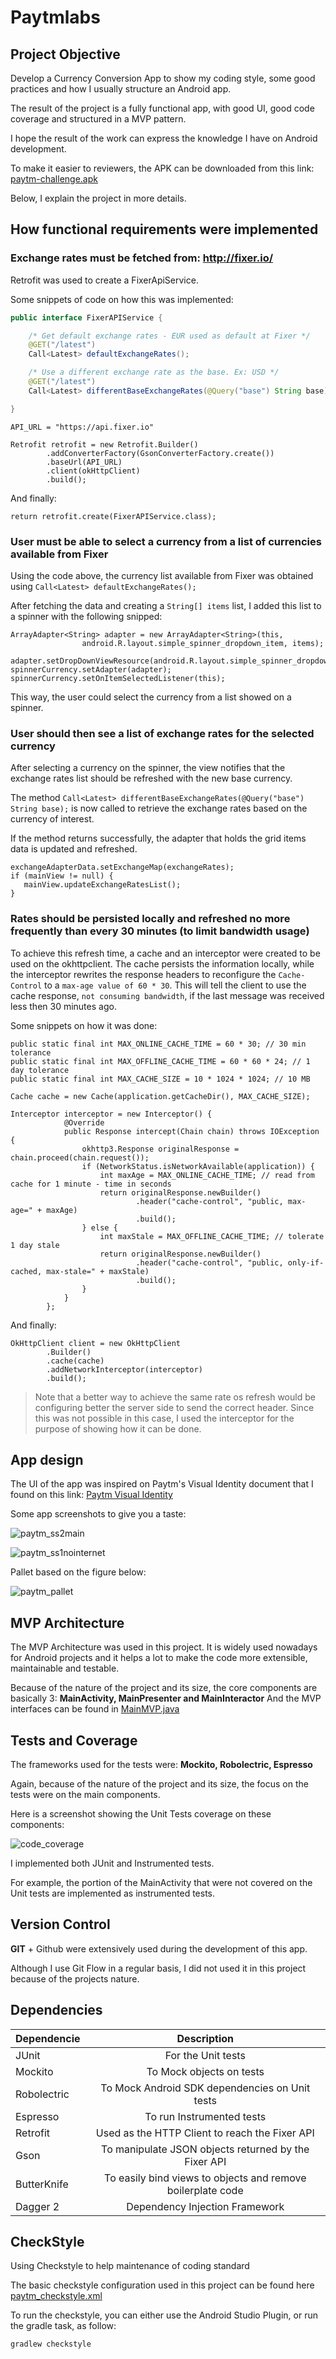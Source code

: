 # Paytmlabs

## Project Objective

Develop a Currency Conversion App to show my coding style, some good practices and how I usually structure an Android app.

The result of the project is a fully functional app, with good UI, good code coverage and structured in a MVP pattern.

I hope the result of the work can express the knowledge I have on Android development.

To make it easier to reviewers, the APK can be downloaded from this link: [paytm-challenge.apk](APK/paytm-challenge.apk)

Below, I explain the project in more details.

## How functional requirements were implemented

### Exchange rates must be fetched from: http://fixer.io/

Retrofit was used to create a FixerApiService.

Some snippets of code on how this was implemented:
```java
public interface FixerAPIService {

    /* Get default exchange rates - EUR used as default at Fixer */
    @GET("/latest")
    Call<Latest> defaultExchangeRates();

    /* Use a different exchange rate as the base. Ex: USD */
    @GET("/latest")
    Call<Latest> differentBaseExchangeRates(@Query("base") String base);

}
```

```
API_URL = "https://api.fixer.io"

Retrofit retrofit = new Retrofit.Builder()
        .addConverterFactory(GsonConverterFactory.create())
        .baseUrl(API_URL)
        .client(okHttpClient)
        .build();
```

And finally:
```
return retrofit.create(FixerAPIService.class);
```

### User must be able to select a currency from a list of currencies available from Fixer

Using the code above, the currency list available from Fixer was obtained using `Call<Latest> defaultExchangeRates();`

After fetching the data and creating a `String[] items` list, I added this list to a spinner with the following snipped:

```
ArrayAdapter<String> adapter = new ArrayAdapter<String>(this,
                android.R.layout.simple_spinner_dropdown_item, items);

adapter.setDropDownViewResource(android.R.layout.simple_spinner_dropdown_item);
spinnerCurrency.setAdapter(adapter);
spinnerCurrency.setOnItemSelectedListener(this);
```

This way, the user could select the currency from a list showed on a spinner.

### User should then see a list of exchange rates for the selected currency

After selecting a currency on the spinner, the view notifies that the exchange rates list should be refreshed with
the new base currency.

The method `Call<Latest> differentBaseExchangeRates(@Query("base") String base);` is now called to retrieve the
exchange rates based on the currency of interest.

If the method returns successfully, the adapter that holds the grid items data is updated and refreshed.

```
exchangeAdapterData.setExchangeMap(exchangeRates);
if (mainView != null) {
   mainView.updateExchangeRatesList();
}
```

### Rates should be persisted locally and refreshed no more frequently than every 30 minutes (to limit bandwidth usage)

To achieve this refresh time, a cache and an interceptor were created to be used on the okhttpclient.
The cache persists the information locally, while the interceptor rewrites the response headers
to reconfigure the `Cache-Control` to a `max-age value of 60 * 30`. This will tell the client to use
the cache response, `not consuming bandwidth`, if the last message was received less then 30 minutes ago.

Some snippets on how it was done:
```
public static final int MAX_ONLINE_CACHE_TIME = 60 * 30; // 30 min tolerance
public static final int MAX_OFFLINE_CACHE_TIME = 60 * 60 * 24; // 1 day tolerance
public static final int MAX_CACHE_SIZE = 10 * 1024 * 1024; // 10 MB

Cache cache = new Cache(application.getCacheDir(), MAX_CACHE_SIZE);

Interceptor interceptor = new Interceptor() {
            @Override
            public Response intercept(Chain chain) throws IOException {
                okhttp3.Response originalResponse = chain.proceed(chain.request());
                if (NetworkStatus.isNetworkAvailable(application)) {
                    int maxAge = MAX_ONLINE_CACHE_TIME; // read from cache for 1 minute - time in seconds
                    return originalResponse.newBuilder()
                            .header("cache-control", "public, max-age=" + maxAge)
                            .build();
                } else {
                    int maxStale = MAX_OFFLINE_CACHE_TIME; // tolerate 1 day stale
                    return originalResponse.newBuilder()
                            .header("cache-control", "public, only-if-cached, max-stale=" + maxStale)
                            .build();
                }
            }
        };
```

And finally:
```
OkHttpClient client = new OkHttpClient
        .Builder()
        .cache(cache)
        .addNetworkInterceptor(interceptor)
        .build();
```

> Note that a better way to achieve the same rate os refresh would be configuring better the server side to send the correct
> header. Since this was not possible in this case, I used the interceptor for the purpose of showing how it can be done.

## App design

The UI of the app was inspired on Paytm's Visual Identity document that I found on this link: [Paytm Visual Identity](http://liquiddesigns.in/project/paytm-visual-identity-design/)

Some app screenshots to give you a taste:

![paytm_ss2main](readmeimgs/ss2main.png)

![paytm_ss1nointernet](readmeimgs/ss1nointernet.png)

Pallet based on the figure below:

![paytm_pallet](app/src/main/res/drawable/paytm_pallet_reference.png)

## MVP Architecture

The MVP Architecture was used in this project. It is widely used nowadays for Android projects and it helps
a lot to make the code more extensible, maintainable and testable.

Because of the nature of the project and its size, the core components are basically 3: **MainActivity, MainPresenter and MainInteractor**
And the MVP interfaces can be found in [MainMVP.java](app/src/main/java/com/example/bmoreira/paytmchallenge/MainMVP.java)

## Tests and Coverage

The frameworks used for the tests were: **Mockito, Robolectric, Espresso**

Again, because of the nature of the project and its size, the focus on the tests were on the main components.

Here is a screenshot showing the Unit Tests coverage on these components:

![code_coverage](readmeimgs/codecoverage.png)

I implemented both JUnit and Instrumented tests.

For example, the portion of the MainActivity that were not covered on the Unit tests are implemented as instrumented tests.

## Version Control

**GIT** + Github were extensively used during the development of this app.

Although I use Git Flow in a regular basis, I did not used it in this project because of the projects nature.

## Dependencies

| Dependencie        | Description           |
| ------------- |:-------------:|
| JUnit    | For the Unit tests |
| Mockito      | To Mock objects on tests |
| Robolectric | To Mock Android SDK dependencies on Unit tests |
| Espresso | To run Instrumented tests |
| Retrofit | Used as the HTTP Client to reach the Fixer API |
| Gson | To manipulate JSON objects returned by the Fixer API |
| ButterKnife | To easily bind views to objects and remove boilerplate code |
| Dagger 2 | Dependency Injection Framework |

## CheckStyle

Using Checkstyle to help maintenance of coding standard

The basic checkstyle configuration used in this project can be found here [paytm_checkstyle.xml](checkstyle/paytm_checkstyle.xml)

To run the checkstyle, you can either use the Android Studio Plugin, or run the gradle task, as follow:

```
gradlew checkstyle
```